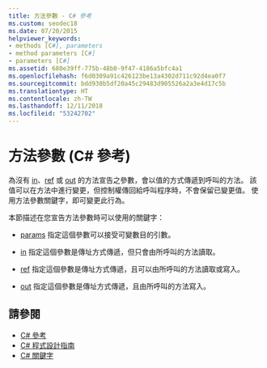 ```yaml
---
title: 方法參數 - C# 參考
ms.custom: seodec18
ms.date: 07/20/2015
helpviewer_keywords:
- methods [C#], parameters
- method parameters [C#]
- parameters [C#]
ms.assetid: 680e39ff-775b-48b0-9f47-4186a5bfc4a1
ms.openlocfilehash: f6d0309a91c426123be13a4302d711c92d4ea0f7
ms.sourcegitcommit: bdd930b5df20a45c29483d905526a2a3e4d17c5b
ms.translationtype: HT
ms.contentlocale: zh-TW
ms.lasthandoff: 12/11/2018
ms.locfileid: "53242702"
---
```

# <a name="method-parameters-c-reference"></a>方法參數 (C# 參考)

為沒有 [in](../../../csharp/language-reference/keywords/in-parameter-modifier.md)、[ref](../../../csharp/language-reference/keywords/ref.md) 或 [out](../../../csharp/language-reference/keywords/out-parameter-modifier.md) 的方法宣告之參數，會以值的方式傳遞到呼叫的方法。 該值可以在方法中進行變更，但控制權傳回給呼叫程序時，不會保留已變更值。 使用方法參數關鍵字，即可變更此行為。  
  
 本節描述在您宣告方法參數時可以使用的關鍵字：  
  
-   [params](../../../csharp/language-reference/keywords/params.md) 指定這個參數可以接受可變數目的引數。
  
-   [in](../../../csharp/language-reference/keywords/in-parameter-modifier.md) 指定這個參數是傳址方式傳遞，但只會由所呼叫的方法讀取。
  
-   [ref](../../../csharp/language-reference/keywords/ref.md) 指定這個參數是傳址方式傳遞，且可以由所呼叫的方法讀取或寫入。
  
-   [out](../../../csharp/language-reference/keywords/out-parameter-modifier.md) 指定這個參數是傳址方式傳遞，且由所呼叫的方法寫入。
  
## <a name="see-also"></a>請參閱

- [C# 參考](../../../csharp/language-reference/index.md)  
- [C# 程式設計指南](../../../csharp/programming-guide/index.md)  
- [C# 關鍵字](../../../csharp/language-reference/keywords/index.md)
